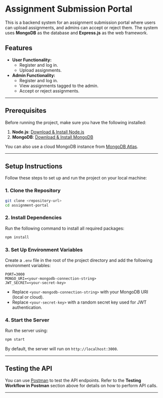 
# Assignment Submission Portal

This is a backend system for an assignment submission portal where users can upload assignments, and admins can accept or reject them. The system uses **MongoDB** as the database and **Express.js** as the web framework.

## Features

- **User Functionality:**
  - Register and log in.
  - Upload assignments.
- **Admin Functionality:**
  - Register and log in.
  - View assignments tagged to the admin.
  - Accept or reject assignments.

---

## Prerequisites

Before running the project, make sure you have the following installed:

1. **Node.js**: [Download & Install Node.js](https://nodejs.org/)
2. **MongoDB**: [Download & Install MongoDB](https://www.mongodb.com/try/download/community)

You can also use a cloud MongoDB instance from [MongoDB Atlas](https://www.mongodb.com/cloud/atlas).

---

## Setup Instructions

Follow these steps to set up and run the project on your local machine:

### 1. Clone the Repository

```bash
git clone <repository-url>
cd assignment-portal
```

### 2. Install Dependencies

Run the following command to install all required packages:

```bash
npm install
```

### 3. Set Up Environment Variables

Create a `.env` file in the root of the project directory and add the following environment variables:

```
PORT=3000
MONGO_URI=<your-mongodb-connection-string>
JWT_SECRET=<your-secret-key>
```

- Replace `<your-mongodb-connection-string>` with your MongoDB URI (local or cloud).
- Replace `<your-secret-key>` with a random secret key used for JWT authentication.

### 4. Start the Server

Run the server using:

```bash
npm start
```

By default, the server will run on `http://localhost:3000`.

---



## Testing the API

You can use [Postman](https://www.postman.com/) to test the API endpoints. Refer to the **Testing Workflow in Postman** section above for details on how to perform API calls.

---


